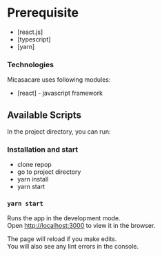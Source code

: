 # Prerequisite
   * [react.js]
   * [typescript]
   * [yarn]

### Technologies
Micasacare uses following modules:
    
* [react] - javascript framework


## Available Scripts

In the project directory, you can run:


### Installation and start
* clone repop
* go to project directory
* yarn install
* yarn start

### `yarn start`

Runs the app in the development mode.<br />
Open [http://localhost:3000](http://localhost:3000) to view it in the browser.

The page will reload if you make edits.<br />
You will also see any lint errors in the console.
